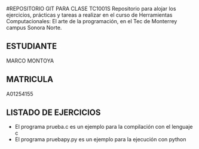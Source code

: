 #REPOSITORIO GIT PARA CLASE TC1001S
Repositorio para alojar los ejercicios, prácticas y tareas a realizar en el curso de Herramientas Computacionales: El arte de la programación, en el Tec de Monterrey campus Sonora Norte.
## ESTUDIANTE
MARCO MONTOYA
## MATRICULA
A01254155
## LISTADO DE EJERCICIOS
* El programa prueba.c es un ejemplo para la compilación con el lenguaje c
* El programa pruebapy.py es un ejemplo para la ejecución con python
